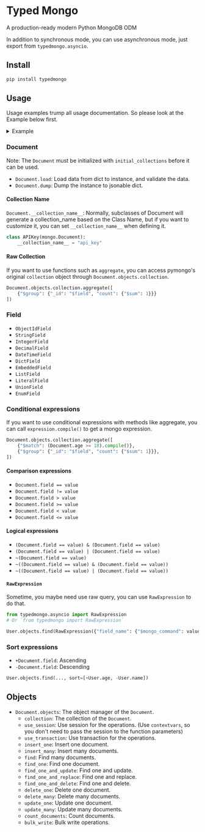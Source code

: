 # Typed Mongo

A production-ready modern Python MongoDB ODM

In addition to synchronous mode, you can use asynchronous mode, just export from `typedmongo.asyncio`.

## Install

```bash
pip install typedmongo
```

## Usage

Usage examples trump all usage documentation. So please look at the Example below first.

<details markdown="1">
<summary>Example</summary>

```python
import datetime
from typing import Literal

from motor.motor_asyncio import AsyncIOMotorClient as MongoClient

import typedmongo.asyncio as mongo


class Wallet(mongo.Document):
    balance: mongo.DecimalField


class User(mongo.MongoDocument):
    name: mongo.StringField
    gender: mongo.LiteralField[Literal["m", "f"]]
    age: mongo.IntegerField
    tags: mongo.ListField[str]
    wallet: mongo.EmbeddedField[Wallet]
    created_at: mongo.DateTimeField = mongo.DateTimeField(
        default=lambda: datetime.datetime.now(datetime.timezone.utc)
    )
    children: mongo.ListField[User]
    extra: mongo.DictField = mongo.DictField(default=dict)


async def main():
    await mongo.initial_collections(
        MongoClient().mongo,
        User,
    )

    # Insert one document
    document_id = await User.objects.insert_one(
        User.load(
            {
                "name": "Aber",
                "gender": "m",
                "age": 18,
                "tags": ["a", "b"],
                "wallet": {"balance": 100},
                "children": [],
            },
        )
    )

    # Find one document
    user = await User.objects.find_one(User._id == document_id, sort=[+User.age])

    # Update one document
    update_result = await User.objects.update_one(
        User._id == document_id, {"$set": {"tags": ["a", "b", "e", "r"]}}
    )

    # Delete one document
    delete_result = await User.objects.delete_one(User._id == document_id)

    # Find one and update
    user = await User.objects.find_one_and_update(
        User._id == document_id, {"$set": {"tags": ["a", "b", "e"]}}
    )

    # Find one and replace
    user = await User.objects.find_one_and_replace(
        User._id == document_id,
        User.load({"name": "Aber", "age": 0}),
        after_document=True,
    )

    # Find one and delete
    user = await User.objects.find_one_and_delete(User._id == document_id)

    # Find many documents and sort
    users = [user async for user in User.objects.find(User.age == 18, sort=[-User.age])]

    # Update many documents
    update_result = await User.objects.update_many(
        User.wallet._.balance == Decimal("100"), {"$inc": {"wallet.balance": 10}}
    )

    # Count documents
    await User.objects.count_documents(User.age >= 0)

    # Bulk write operations
    await User.objects.bulk_write(
        mongo.DeleteOne(User._id == 0),
        mongo.DeleteMany(User.age < 18),
        mongo.InsertOne(User.load({"name": "InsertOne"}, partial=True)),
        mongo.ReplaceOne(User.name == "Aber", User.load({}, partial=True)),
        mongo.UpdateMany({}, {"$set": {"age": 25}}),
        mongo.UpdateMany(User.name == "Yue", {"$set": {"name": "yue"}}),
    )
```

</details>

### Document

Note: The `Document` must be initialized with `initial_collections` before it can be used.

- `Document.load`: Load data from dict to instance, and validate the data.
- `Document.dump`: Dump the instance to jsonable dict.

#### Collection Name

`Document.__collection_name__`: Normally, subclasses of Document will generate a collection_name based on the Class Name, but if you want to customize it, you can set `__collection_name__` when defining it.

```python
class APIKey(mongo.Document):
    __collection_name__ = "api_key"
```

#### Raw Collection

If you want to use functions such as `aggregate`, you can access pymongo's original `collection` object through `Document.objects.collection`.

```python
Document.objects.collection.aggregate([
    {"$group": {"_id": "$field", "count": {"$sum": 1}}}
])
```

### Field

- `ObjectIdField`
- `StringField`
- `IntegerField`
- `DecimalField`
- `DateTimeField`
- `DictField`
- `EmbeddedField`
- `ListField`
- `LiteralField`
- `UnionField`
- `EnumField`

### Conditional expressions

If you want to use conditional expressions with methods like aggregate, you can call `expression.compile()` to get a mongo expression.

```python
Document.objects.collection.aggregate([
    {"$match": (Document.age >= 18).compile()},
    {"$group": {"_id": "$field", "count": {"$sum": 1}}},
])
```

#### Comparison expressions

- `Document.field == value`
- `Document.field != value`
- `Document.field > value`
- `Document.field >= value`
- `Document.field < value`
- `Document.field <= value`

#### Logical expressions

- `(Document.field == value) & (Document.field == value)`
- `(Document.field == value) | (Document.field == value)`
- `~(Document.field == value)`
- `~((Document.field == value) & (Document.field == value))`
- `~((Document.field == value) | (Document.field == value))`

#### `RawExpression`

Sometime, you maybe need use raw query, you can use `RawExpression` to do that.

```python
from typedmongo.asyncio import RawExpression
# Or `from typedmongo import RawExpression`

User.objects.find(RawExpression({"field_name": {"$mongo_command": value}}) & User.age > 18)
```

### Sort expressions

- `+Document.field`: Ascending
- `-Document.field`: Descending

```python
User.objects.find(..., sort=[+User.age, -User.name])
```

## Objects

- `Document.objects`: The object manager of the `Document`.
  - `collection`: The collection of the `Document`.
  - `use_session`: Use session for the operations. (Use `contextvars`, so you don't need to pass the session to the function parameters)
  - `use_transaction`: Use transaction for the operations.
  - `insert_one`: Insert one document.
  - `insert_many`: Insert many documents.
  - `find`: Find many documents.
  - `find_one`: Find one document.
  - `find_one_and_update`: Find one and update.
  - `find_one_and_replace`: Find one and replace.
  - `find_one_and_delete`: Find one and delete.
  - `delete_one`: Delete one document.
  - `delete_many`: Delete many documents.
  - `update_one`: Update one document.
  - `update_many`: Update many documents.
  - `count_documents`: Count documents.
  - `bulk_write`: Bulk write operations.
